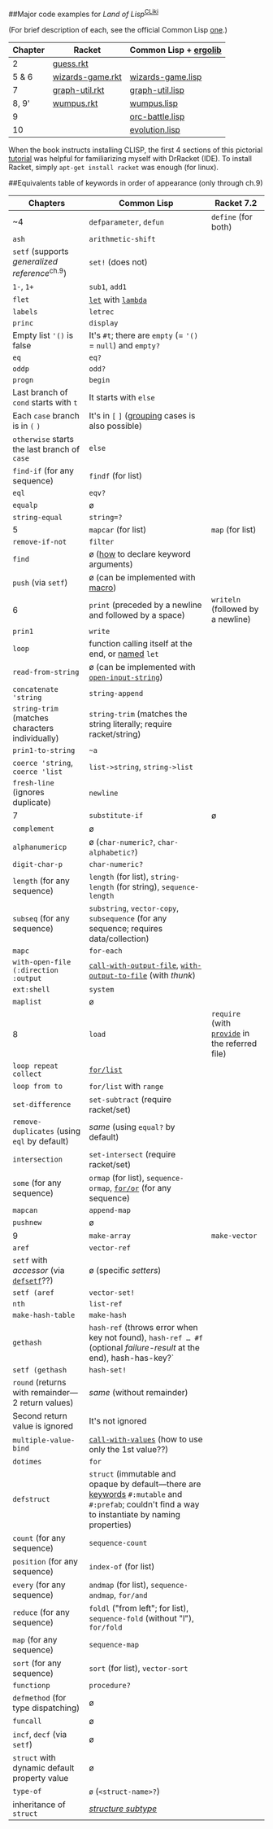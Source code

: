 ##Major code examples for *Land of Lisp*<sup>[CLiki](https://cliki.net/Land%20of%20Lisp)</sup>

(For brief description of each, see the official Common Lisp [one](http://landoflisp.com/source.html).)

Chapter | Racket | Common Lisp + [ergolib](https://github.com/rongarret/ergolib)
--------|----------|----------
2 | [guess.rkt](guess.rkt) |
5 & 6 | [wizards-game.rkt](wizards-game.rkt) | [wizards-game.lisp](wizards-game.lisp)
7 | [graph-util.rkt](graph-util.rkt) | [graph-util.lisp](graph-util.lisp)
8, 9' | [wumpus.rkt](wumpus.rkt) | [wumpus.lisp](wumpus.lisp)
9 | | [orc-battle.lisp](orc-battle.lisp)
10 | | [evolution.lisp](evolution.lisp)

When the book instructs installing CLISP, the first 4 sections of this pictorial [tutorial](https://docs.racket-lang.org/quick/index.html) was helpful for familiarizing myself with DrRacket (IDE). To install Racket, simply `apt-get install racket` was enough (for linux).

##Equivalents table of keywords in order of appearance (only through ch.9)

Chapters | Common Lisp | Racket 7.2
--|------------|------------
~4 | `defparameter`, `defun` | `define` (for both)
| `ash` | `arithmetic-shift`
| `setf` (supports *generalized reference*<sup>ch.9</sup>) | `set!` (does not)
| `1-`, `1+` | `sub1`, `add1`
| `flet` | [`let`](https://docs.racket-lang.org/guide/let.html#%28part._.Parallel_.Binding__let%29) with [`lambda`](https://docs.racket-lang.org/quick/index.html#%28part._.Functions_are_.Values%29)
| `labels` | `letrec`
| `princ` | `display`
| Empty list `'()` is false | It's `#t`; there are `empty` (= `'()` = `null`) and `empty?`
| `eq` | `eq?`
| `oddp` | `odd?`
| `progn` | `begin`
| Last branch of `cond` starts with `t` | It starts with `else`
| Each `case` branch is in `(` `)` | It's in `[` `]` ([grouping](https://docs.racket-lang.org/reference/case.html) cases is also possible)
| `otherwise` starts the last branch of `case` | `else`
| `find-if` (for any sequence) | `findf` (for list)
| `eql` | `eqv?`
| `equalp` | ø
| `string-equal` | `string=?`
5 | `mapcar` (for list) | `map` (for list)
| `remove-if-not` | `filter` 
| `find` | ø ([how](https://docs.racket-lang.org/guide/lambda.html#%28part._lambda-keywords%29) to declare keyword arguments)
| `push` (via `setf`) | ø (can be implemented with [macro](https://docs.racket-lang.org/quick/index.html#%28part._.Macros%29))
6 | `print` (preceded by a newline and followed by a space) | `writeln` (followed by a newline)
| `prin1` | `write`
| `loop` | function calling itself at the end, or [named](https://docs.racket-lang.org/guide/let.html#%28part._.Named_let%29) `let`
| `read-from-string` | ø (can be implemented with [`open-input-string`](https://docs.racket-lang.org/reference/stringport.html#%28def._%28%28quote._~23~25kernel%29._open-input-string%29%29))
| `concatenate 'string` | `string-append`
| `string-trim` (matches characters individually) | `string-trim` (matches the string literally; require racket/string)
| `prin1-to-string` | `~a`
| `coerce 'string`, `coerce 'list` | `list->string`, `string->list`
| `fresh-line` (ignores duplicate) | `newline`
7 | `substitute-if` | ø
| `complement` | ø
| `alphanumericp` | ø (`char-numeric?`, `char-alphabetic?`) 
| `digit-char-p` | `char-numeric?`
| `length` (for any sequence) | `length` (for list), `string-length` (for string), `sequence-length`
| `subseq` (for any sequence) | `substring`, `vector-copy`, `subsequence` (for any sequence; requires data/collection)
| `mapc` | `for-each`
| `with-open-file (:direction :output` | [`call-with-output-file`](https://docs.racket-lang.org/reference/file-ports.html#%28def._%28%28lib._racket%2Fprivate%2Fbase..rkt%29._call-with-output-file%29%29), [`with-output-to-file`](https://docs.racket-lang.org/reference/file-ports.html#%28def._%28%28lib._racket%2Fprivate%2Fbase..rkt%29._with-output-to-file%29%29) (with *thunk*)
| `ext:shell` | `system`
| `maplist` | ø
8 | `load` | `require` (with [`provide`](https://docs.racket-lang.org/quick/index.html#%28part._.Modules%29) in the referred file)
| `loop repeat collect` | [`for/list`](https://docs.racket-lang.org/guide/for.html)
| `loop from to` | `for/list` with `range`
| `set-difference` | `set-subtract` (require racket/set)
| `remove-duplicates` (using `eql` by default) | *same* (using `equal?` by default)
| `intersection` | `set-intersect` (require racket/set)
| `some` (for any sequence) | `ormap` (for list), `sequence-ormap`, [`for/or`](https://docs.racket-lang.org/reference/for.html#%28form._%28%28lib._racket%2Fprivate%2Fbase..rkt%29._for%2For%29%29) (for any sequence)
| `mapcan` | `append-map`
| `pushnew` | ø
9 | `make-array` | `make-vector`
| `aref` | `vector-ref`
| `setf` with *accessor* (via [`defsetf`](http://www.lispworks.com/documentation/HyperSpec/Body/m_defset.htm)??) | ø (specific *setters*)
| `setf (aref` | `vector-set!`
| `nth` | `list-ref`
| `make-hash-table` | `make-hash`
| `gethash` | `hash-ref` (throws error when key not found), `hash-ref … #f` (optional *failure-result* at the end), hash-has-key?`
| `setf (gethash` | `hash-set!`
| `round` (returns with remainder—2 return values) | *same* (without remainder)
| Second return value is ignored | It's not ignored
| `multiple-value-bind` | [`call-with-values`](https://docs.racket-lang.org/reference/values.html#%28def._%28%28quote._~23~25kernel%29._call-with-values%29%29) (how to use only the 1st value??)
| `dotimes` | `for`
| `defstruct` | `struct` (immutable and opaque by default—there are [keywords](https://docs.racket-lang.org/guide/define-struct.html#%28part._struct-options%29) `#:mutable` and `#:prefab`; couldn't find a way to instantiate by naming properties)
| `count` (for any sequence) | `sequence-count`
| `position` (for any sequence) | `index-of` (for list)
| `every` (for any sequence) | `andmap` (for list), `sequence-andmap`, `for/and`
| `reduce` (for any sequence) | `foldl` ("from left"; for list), `sequence-fold` (without "l"), `for/fold`
| `map` (for any sequence) | `sequence-map`
| `sort` (for any sequence) | `sort` (for list), `vector-sort`
| `functionp` | `procedure?`
| `defmethod` (for type dispatching) | ø 
| `funcall` | ø
| `incf`, `decf` (via `setf`) | ø
| `struct` with dynamic default property value | ø 
| `type-of` | `ø` (`<struct-name>?`)
| inheritance of `struct` | [*structure subtype*](https://docs.racket-lang.org/guide/define-struct.html#%28part._struct-subtypes%29)

